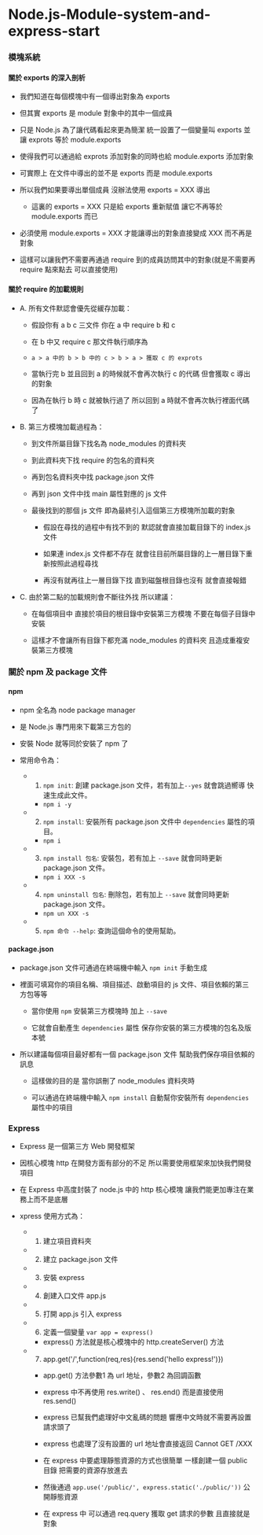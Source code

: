 # Node.js-Module-system-and-express-start
  
 ### 模塊系統

#### 關於 exports 的深入剖析

 - 我們知道在每個模塊中有一個導出對象為 exports
 
 - 但其實 exports 是 module 對象中的其中一個成員
 
 - 只是 Node.js 為了讓代碼看起來更為簡潔 統一設置了一個變量叫 exports 並讓 exprots 等於 module.exports
 
 - 使得我們可以通過給 exprots 添加對象的同時也給 module.exports 添加對象
 
 - 可實際上 在文件中導出的並不是 exports 而是 module.exports
 
 - 所以我們如果要導出單個成員 沒辦法使用 exports = XXX 導出
 
    * 這裏的 exports = XXX 只是給 exports 重新賦值 讓它不再等於 module.exports 而已
 
 - 必須使用 module.exports = XXX 才能讓導出的對象直接變成 XXX 而不再是對象
 
 - 這樣可以讓我們不需要再通過 require 到的成員訪問其中的對象(就是不需要再 require 點來點去 可以直接使用)

#### 關於 require 的加載規則

- A. 所有文件默認會優先從緩存加載：

  * 假設你有 a b c 三文件 你在 a 中 require b 和 c
  
  * 在 b 中又 require c 那文件執行順序為
  
  * `a > a 中的 b > b 中的 c > b > a > 獲取 c 的 exprots`
  
  * 當執行完 b 並且回到 a 的時候就不會再次執行 c 的代碼 但會獲取 c 導出的對象
  
  * 因為在執行 b 時 c 就被執行過了 所以回到 a 時就不會再次執行裡面代碼了
  
- B. 第三方模塊加載過程為：

  * 到文件所屬目錄下找名為 node_modules 的資料夾
  
  * 到此資料夾下找 require 的包名的資料夾
  
  * 再到包名資料夾中找 package.json 文件
  
  * 再到 json 文件中找 main 屬性對應的 js 文件
  
  * 最後找到的那個 js 文件 即為最終引入這個第三方模塊所加載的對象
  
    - 假設在尋找的過程中有找不到的 默認就會直接加載目錄下的 index.js 文件
  
    - 如果連 index.js 文件都不存在 就會往目前所屬目錄的上一層目錄下重新按照此過程尋找
  
    - 再沒有就再往上一層目錄下找 直到磁盤根目錄也沒有 就會直接報錯

- C. 由於第二點的加載規則會不斷往外找 所以建議：
  
  * 在每個項目中 直接於項目的根目錄中安裝第三方模塊 不要在每個子目錄中安裝
  
  * 這樣才不會讓所有目錄下都充滿 node_modules 的資料夾 且造成重複安裝第三方模塊

### 關於 npm 及 package 文件

#### npm

- npm 全名為 node package manager

- 是 Node.js 專門用來下載第三方包的

- 安裝 Node 就等同於安裝了 npm 了

- 常用命令為：

  + 1. `npm init`: 創建 package.json 文件，若有加上`--yes` 就會跳過嚮導 快速生成此文件。
    * `npm i -y`
  + 2. `npm install`: 安裝所有 package.json 文件中 `dependencies` 屬性的項目。
    * `npm i`
  + 3. `npm install 包名`: 安裝包，若有加上 `--save` 就會同時更新 package.json 文件。
    * `npm i XXX -s`
  + 4. `npm uninstall 包名`: 刪除包，若有加上 `--save` 就會同時更新 package.json 文件。
    * `npm un XXX -s`
  + 5. `npm 命令 --help`: 查詢這個命令的使用幫助。

#### package.json

- package.json 文件可通過在終端機中輸入 `npm init` 手動生成

- 裡面可填寫你的項目名稱、項目描述、啟動項目的 js 文件、項目依賴的第三方包等等
  
  * 當你使用 `npm` 安裝第三方模塊時 加上 `--save`
  
  * 它就會自動產生 `dependencies` 屬性 保存你安裝的第三方模塊的包名及版本號
  
- 所以建議每個項目最好都有一個 package.json 文件 幫助我們保存項目依賴的訊息
  
  * 這樣做的目的是 當你誤刪了 node_modules 資料夾時

  * 可以通過在終端機中輸入 `npm install` 自動幫你安裝所有 `dependencies` 屬性中的項目

### Express

- Express 是一個第三方 Web 開發框架

- 因核心模塊 http 在開發方面有部分的不足 所以需要使用框架來加快我們開發項目

- 在 Express 中高度封裝了 node.js 中的 http 核心模塊 讓我們能更加專注在業務上而不是底層

- xpress 使用方式為：
  
  + 1. 建立項目資料夾
  
  + 2. 建立 package.json 文件

  + 3. 安裝 express

  + 4. 創建入口文件 app.js
  
  + 5. 打開 app.js 引入 express

  + 6. 定義一個變量 `var app = express()`
    
    * express() 方法就是核心模塊中的 http.createServer() 方法

  + 7. app.get('/',function(req,res){res.send('hello express!')})
  
    * app.get() 方法參數1 為 url 地址，參數2 為回調函數

    * express 中不再使用 res.write() 、 res.end() 而是直接使用 res.send()
    
    * express 已幫我們處理好中文亂碼的問題 響應中文時就不需要再設置請求頭了

    * express 也處理了沒有設置的 url 地址會直接返回 Cannot GET /XXX

    * 在 express 中要處理靜態資源的方式也很簡單 一樣創建一個 public 目錄 把需要的資源存放進去

    * 然後通過 `app.use('/public/', express.static('./public/'))` 公開靜態資源

    * 在 express 中 可以通過 req.query 獲取 get 請求的參數 且直接就是對象
